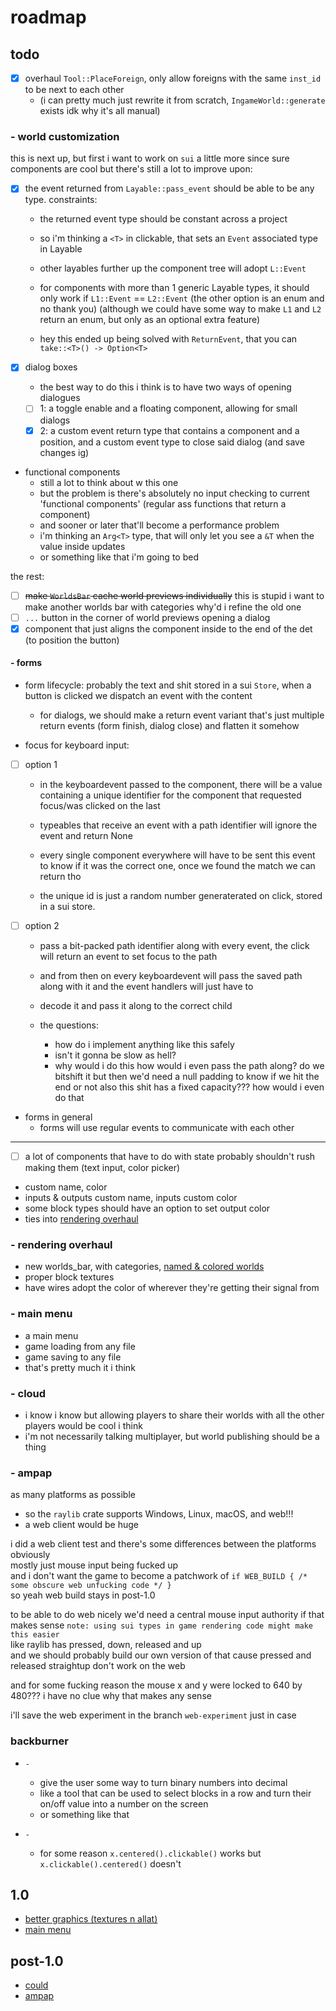 # roadmap

## todo

- [x] overhaul `Tool::PlaceForeign`, only allow foreigns with the same `inst_id` to be next to each other
  - (i can pretty much just rewrite it from scratch, `IngameWorld::generate` exists idk why it's all manual)

### - world customization

this is next up, but first i want to work on `sui` a little more since sure components are cool but there's still a lot to improve upon:

- [x] the event returned from `Layable::pass_event` should be able to be any type. constraints:
  - the returned event type should be constant across a project
  - so i'm thinking a `<T>` in clickable, that sets an `Event` associated type in Layable
  - other layables further up the component tree will adopt `L::Event`
  - for components with more than 1 generic Layable types, it should only work if `L1::Event` == `L2::Event` (the other option is an enum and no thank you) (although we could have some way to make `L1` and `L2` return an enum, but only as an optional extra feature)

  - hey this ended up being solved with `ReturnEvent`, that you can `take::<T>() -> Option<T>`

- [x] dialog boxes
  - the best way to do this i think is to have two ways of opening dialogues
  - [ ] 1: a toggle enable and a floating component, allowing for small dialogs
  - [x] 2: a custom event return type that contains a component and a position, and a custom event type to close said dialog (and save changes ig)

- functional components
  - still a lot to think about w this one
  - but the problem is there's absolutely no input checking to current 'functional components' (regular ass functions that return a component)
  - and sooner or later that'll become a performance problem
  - i'm thinking an `Arg<T>` type, that will only let you see a `&T` when the value inside updates
  - or something like that i'm going to bed

the rest:

- [ ] ~~make `WorldsBar` cache world previews individually~~ this is stupid i want to make another worlds bar with categories why'd i refine the old one
- [ ] `...` button in the corner of world previews opening a dialog
- [x] component that just aligns the component inside to the end of the det (to position the button)

#### - forms

- form lifecycle: probably the text and shit stored in a sui `Store`, when a button is clicked we dispatch an event with the content
  - for dialogs, we should make a return event variant that's just multiple return events (form finish, dialog close) and flatten it somehow

- focus for keyboard input:

- [ ] option 1
  - in the keyboardevent passed to the component, there will be a value containing a unique identifier for the component that requested focus/was clicked on the last
  - typeables that receive an event with a path identifier will ignore the event and return None
  - every single component everywhere will have to be sent this event to know if it was the correct one, once we found the match we can return tho

  - the unique id is just a random number generaterated on click, stored in a sui store.

- [ ] option 2
  - pass a bit-packed path identifier along with every event, the click will return an event to set focus to the path
  - and from then on every keyboardevent will pass the saved path along with it and the event handlers will just have to
  - decode it and pass it along to the correct child

  - the questions:
    - how do i implement anything like this safely
    - isn't it gonna be slow as hell?
    - why would i do this how would i even pass the path along? do we bitshift it but then we'd need a null padding to know if we hit the end or not also this shit has a fixed capacity??? how would i even do that

- forms in general
  - forms will use regular events to communicate with each other

---

- [ ] a lot of components that have to do with state probably shouldn't rush making them (text input, color picker)

- custom name, color
- inputs & outputs custom name, inputs custom color
- some block types should have an option to set output color
- ties into [rendering overhaul](#--rendering-overhaul)

### - rendering overhaul

- new worlds_bar, with categories, [named & colored worlds](#--world-customization)
- proper block textures
- have wires adopt the color of wherever they're getting their signal from

### - main menu

- a main menu
- game loading from any file
- game saving to any file
- that's pretty much it i think

### - cloud

- i know i know but allowing players to share their worlds with all the other players would be cool i think
- i'm not necessarily talking multiplayer, but world publishing should be a thing

### - ampap

as many platforms as possible

- so the `raylib` crate supports Windows, Linux, macOS, and web!!!
- a web client would be huge

i did a web client test and there's some differences between the platforms obviously \
mostly just mouse input being fucked up \
and i don't want the game to become a patchwork of `if WEB_BUILD { /* some obscure web unfucking code */ }` \
so yeah web build stays in post-1.0

to be able to do web nicely we'd need a central mouse input authority if that makes sense `note: using sui types in game rendering code might make this easier` \
like raylib has pressed, down, released and up \
and we should probably build our own version of that cause pressed and released straightup don't work on the web

and for some fucking reason the mouse x and y were locked to 640 by 480??? i have no clue why that makes any sense

i'll save the web experiment in the branch `web-experiment` just in case

### backburner

- `-`
  - give the user some way to turn binary numbers into decimal
  - like a tool that can be used to select blocks in a row and turn their on/off value into a number on the screen
  - or something like that

- `-`
  - for some reason `x.centered().clickable()` works but `x.clickable().centered()` doesn't

## 1.0

- [better graphics (textures n allat)](#--rendering-overhaul)
- [main menu](#--main-menu)

## post-1.0

- [could](#--cloud)
- [ampap](#--ampap)
